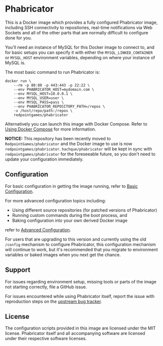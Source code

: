 # Phabricator

This is a Docker image which provides a fully configured Phabricator image, including SSH connectivity to repositories, real-time notifications via Web Sockets and all of the other parts that are normally difficult to configure done for you.

You'll need an instance of MySQL for this Docker image to connect to, and for basic setups you can specify it with either the `MYSQL_LINKED_CONTAINER` or `MYSQL_HOST` environment variables, depending on where your instance of MySQL is.

The most basic command to run Phabricator is:

```
docker run \
    --rm -p 80:80 -p 443:443 -p 22:22 \
    --env PHABRICATOR_HOST=mydomain.com \
    --env MYSQL_HOST=10.0.0.1 \
    --env MYSQL_USER=user \
    --env MYSQL_PASS=pass \
    --env PHABRICATOR_REPOSITORY_PATH=/repos \
    -v /host/repo/path:/repos \
    redpointgames/phabricator
```

Alternatively you can launch this image with Docker Compose. Refer to [Using Docker Compose](./DOCKER-COMPOSE.md) for more information.

**NOTICE:** This repository has been recently moved to `RedpointGames/phabricator` and the Docker image to use is now `redpointgames/phabricator`.  `hachque/phabricator` will be kept in sync with `redpointgames/phabricator` for the foreseeable future, so you don't need to update your configuration immediately.

## Configuration

For basic configuration in getting the image running, refer to [Basic Configuration](https://github.com/hach-que-docker/phabricator/blob/master/BASIC-CONFIG.md).

For more advanced configuration topics including:

* Using different source repositories (for patched versions of Phabricator)
* Running custom commands during the boot process, and
* Baking configuration into your own derived Docker image

refer to [Advanced Configuration](https://github.com/hach-que-docker/phabricator/blob/master/ADVANCED-CONFIG.md).

For users that are upgrading to this version and currently using the old `/config` mechanism to configure Phabricator, this configuration mechanism will continue to work, but it's recommended that you migrate to environment variables or baked images when you next get the chance.

## Support

For issues regarding environment setup, missing tools or parts of the image not starting correctly, file a GitHub issue.

For issues encountered while using Phabricator itself, report the issue with reproduction steps on the [upstream bug tracker](https://secure.phabricator.com/book/phabcontrib/article/bug_reports/).

## License

The configuration scripts provided in this image are licensed under the MIT license.  Phabricator itself and all accompanying software are licensed under their respective software licenses.

